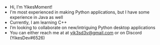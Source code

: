 * Hi, I’m YikesMoment! 
* I'm most experienced in making Python applications, but I have some experience in Java as well
* Currently, I am learning C++
* I’m looking to collaborate on new/intriguing Python desktop applications
* You can either reach me at at yik3sd3v@gmail.com or on Discord (YikesDev#6526)

